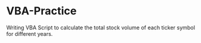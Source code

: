 # VBA-Practice
Writing VBA Script to calculate the total stock volume of each ticker symbol for different years.
